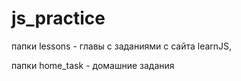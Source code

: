 # js_practice

папки lessons - главы с заданиями с сайта learnJS, 

папки home_task - домашние задания 
